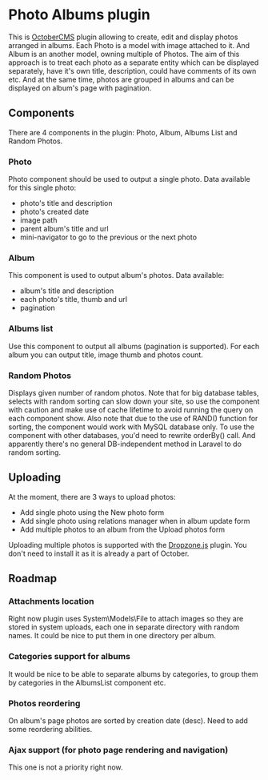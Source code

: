# Photo Albums plugin

This is [OctoberCMS](http://octobercms.com) plugin allowing to create, edit and display photos arranged in albums. Each Photo is a model with image attached to it.
And Album is an another model, owning multiple of Photos. 
The aim of this approach is to treat each photo as a separate entity which can be displayed separately, have it's own title, description, could have comments of its own etc. 
And at the same time, photos are grouped in albums and can be displayed on album's page with pagination.

## Components

There are 4 components in the plugin: Photo, Album, Albums List and Random Photos.

### Photo

Photo component should be used to output a single photo. Data available for this single photo:
 
* photo's title and description
* photo's created date
* image path
* parent album's title and url
* mini-navigator to go to the previous or the next photo

### Album

This component is used to output album's photos. Data available:

* album's title and description
* each photo's title, thumb and url
* pagination

### Albums list

Use this component to output all albums (pagination is supported). For each album you can output title, image thumb and photos count.

### Random Photos

Displays given number of random photos. Note that for big database tables, selects with random sorting can slow down your site, so use the component with caution and make use of cache lifetime to avoid running the query on each component show. Also note that due to the use of RAND() function for sorting, the component would work with MySQL database only. To use the component with other databases, you'd need to rewrite orderBy() call. And apparently there's no general DB-independent method in Laravel to do random sorting.

## Uploading

At the moment, there are 3 ways to upload photos:

* Add single photo using the New photo form
* Add single photo using relations manager when in album update form
* Add multiple photos to an album from the Upload photos form

Uploading multiple photos is supported with the [Dropzone.js](http://www.dropzonejs.com/) plugin. You don't need to install it as it is already a part of October.

## Roadmap

### Attachments location

Right now plugin uses System\Models\File to attach images so they are stored in system uploads, each one in separate directory with random names. 
It could be nice to put them in one directory per album.

### Categories support for albums

It would be nice to be able to separate albums by categories, to group them by categories in the AlbumsList component etc.

### Photos reordering

On album's page photos are sorted by creation date (desc). Need to add some reordering abilities.

### Ajax support (for photo page rendering and navigation)

This one is not a priority right now.
